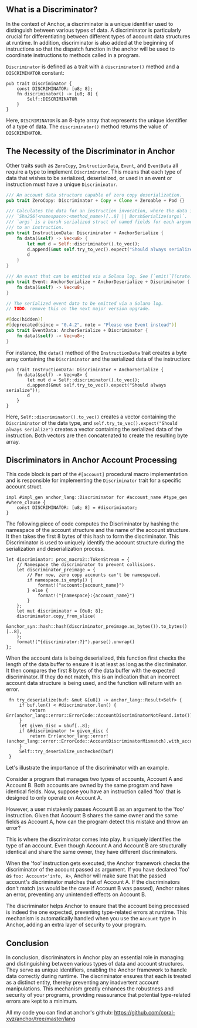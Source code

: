 ## What is a Discriminator?

In the context of Anchor, a discriminator is a unique identifier used to distinguish between various types of data. A discriminator is particularly crucial for differentiating between different types of account data structures at runtime. In addition, discriminator is also added at the beginning of instructions so that the dispatch function in the anchor will be used to coordinate instructions to methods called in a program.

`Discriminator` is defined as a trait with a `discriminator()` method and a `DISCRIMINATOR` constant:

```
pub trait Discriminator {
    const DISCRIMINATOR: [u8; 8];
    fn discriminator() -> [u8; 8] {
        Self::DISCRIMINATOR
    }
}
```

Here, `DISCRIMINATOR` is an 8-byte array that represents the unique identifier of a type of data. The `discriminator()` method returns the value of `DISCRIMINATOR`.

## The Necessity of the Discriminator in Anchor

Other traits such as  `ZeroCopy`, `InstructionData`, `Event`, and `EventData` all require a type to implement `Discriminator`. This means that each type of data that wishes to be serialized, deserialized, or used in an event or instruction must have a unique `Discriminator`.

```rs
/// An account data structure capable of zero copy deserialization.
pub trait ZeroCopy: Discriminator + Copy + Clone + Zeroable + Pod {}

/// Calculates the data for an instruction invocation, where the data is
/// `Sha256(<namespace>:<method_name>)[..8] || BorshSerialize(args)`.
/// `args` is a borsh serialized struct of named fields for each argument given
/// to an instruction.
pub trait InstructionData: Discriminator + AnchorSerialize {
    fn data(&self) -> Vec<u8> {
        let mut d = Self::discriminator().to_vec();
        d.append(&mut self.try_to_vec().expect("Should always serialize"));
        d
    }
}

/// An event that can be emitted via a Solana log. See [`emit!`](crate::prelude::emit) for an example.
pub trait Event: AnchorSerialize + AnchorDeserialize + Discriminator {
    fn data(&self) -> Vec<u8>;
}

// The serialized event data to be emitted via a Solana log.
// TODO: remove this on the next major version upgrade.

#[doc(hidden)]
#[deprecated(since = "0.4.2", note = "Please use Event instead")]
pub trait EventData: AnchorSerialize + Discriminator {
	fn data(&self) -> Vec<u8>;
}
```

For instance, the `data()` method of the `InstructionData` trait creates a byte array containing the `Discriminator` and the serialized data of the instruction:

```
pub trait InstructionData: Discriminator + AnchorSerialize {
    fn data(&self) -> Vec<u8> {
        let mut d = Self::discriminator().to_vec();
        d.append(&mut self.try_to_vec().expect("Should always serialize"));
        d
    }
}
```

Here, `Self::discriminator().to_vec()` creates a vector containing the `Discriminator` of the data type, and `self.try_to_vec().expect("Should always serialize")` creates a vector containing the serialized data of the instruction. Both vectors are then concatenated to create the resulting byte array.

## Discriminators in Anchor Account Processing

This code block is part of the `#[account]` procedural macro implementation and is responsible for implementing the `Discriminator` trait for a specific account struct.

```
impl #impl_gen anchor_lang::Discriminator for #account_name #type_gen #where_clause {
    const DISCRIMINATOR: [u8; 8] = #discriminator;
}
```

The following piece of code computes the Discriminator by hashing the namespace of the account structure and the name of the account structure. It then takes the first 8 bytes of this hash to form the discriminator. This Discriminator is used to uniquely identify the account structure during the serialization and deserialization process.

```
let discriminator: proc_macro2::TokenStream = {
    // Namespace the discriminator to prevent collisions.
    let discriminator_preimage = {
        // For now, zero copy accounts can't be namespaced.
        if namespace.is_empty() {
            format!("account:{account_name}")
        } else {
            format!("{namespace}:{account_name}")
        }
    };
    let mut discriminator = [0u8; 8];
    discriminator.copy_from_slice(
        &anchor_syn::hash::hash(discriminator_preimage.as_bytes()).to_bytes()[..8],
    );
    format!("{discriminator:?}").parse().unwrap()
};
```

When the account data is being deserialized, this function first checks the length of the data buffer to ensure it is at least as long as the discriminator. It then compares the first 8 bytes of the data buffer with the expected discriminator. If they do not match, this is an indication that an incorrect account data structure is being used, and the function will return with an error.

```
 fn try_deserialize(buf: &mut &[u8]) -> anchor_lang::Result<Self> {
     if buf.len() < #discriminator.len() {
         return Err(anchor_lang::error::ErrorCode::AccountDiscriminatorNotFound.into());
     }
     let given_disc = &buf[..8];
     if &#discriminator != given_disc {
         return Err(anchor_lang::error!(anchor_lang::error::ErrorCode::AccountDiscriminatorMismatch).with_account_name(#account_name_str));
     }
     Self::try_deserialize_unchecked(buf)
 }
```

Let's illustrate the importance of the discriminator with an example.

Consider a program that manages two types of accounts, Account A and Account B. Both accounts are owned by the same program and have identical fields. Now, suppose you have an instruction called 'foo' that is designed to only operate on Account A.

However, a user mistakenly passes Account B as an argument to the 'foo' instruction. Given that Account B shares the same owner and the same fields as Account A, how can the program detect this mistake and throw an error?

This is where the discriminator comes into play. It uniquely identifies the type of an account. Even though Account A and Account B are structurally identical and share the same owner, they have different discriminators.

When the 'foo' instruction gets executed, the Anchor framework checks the discriminator of the account passed as argument. If you have declared 'foo' as `foo: Account<'info, A>`, Anchor will make sure that the passed account's discriminator matches that of Account A. If the discriminators don't match (as would be the case if Account B was passed), Anchor raises an error, preventing any unintended effects on Account B.

The discriminator helps Anchor to ensure that the account being processed is indeed the one expected, preventing type-related errors at runtime. This mechanism is automatically handled when you use the `Account` type in Anchor, adding an extra layer of security to your program.

## Conclusion

In conclusion, discriminators in Anchor play an essential role in managing and distinguishing between various types of data and account structures. They serve as unique identifiers, enabling the Anchor framework to handle data correctly during runtime. The discriminator ensures that each is treated as a distinct entity, thereby preventing any inadvertent account manipulations. This mechanism greatly enhances the robustness and security of your programs, providing reassurance that potential type-related errors are kept to a minimum.

All my code you can find at anchor's github: https://github.com/coral-xyz/anchor/tree/master/lang